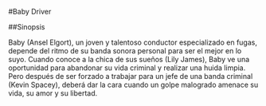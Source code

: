 #Baby Driver

##Sinopsis

Baby (Ansel Elgort), un joven y talentoso conductor especializado en fugas, depende del ritmo de su banda sonora personal para ser el mejor en lo suyo. Cuando conoce a la chica de sus sueños (Lily James), Baby ve una oportunidad para abandonar su vida criminal y realizar una huida limpia. Pero después de ser forzado a trabajar para un jefe de una banda criminal (Kevin Spacey), deberá dar la cara cuando un golpe malogrado amenace su vida, su amor y su libertad.
